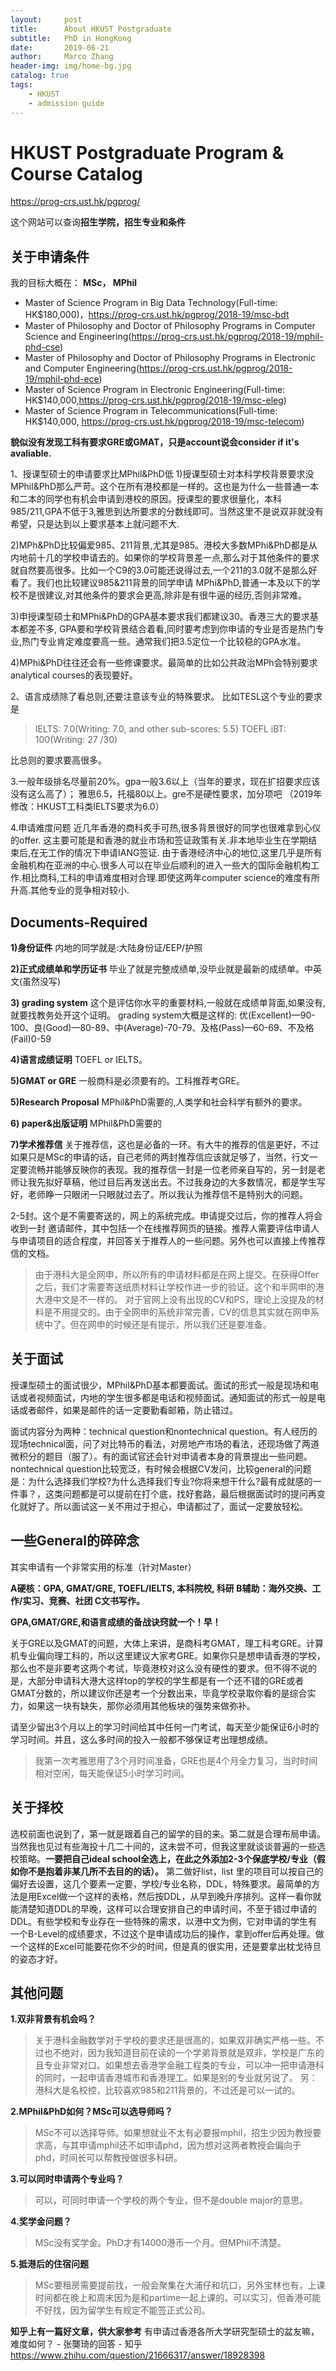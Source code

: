 ```yaml
---
layout:     post
title:      About HKUST Postgraduate
subtitle:   PhD in HongKong
date:       2019-06-21
author:     Marco Zhang
header-img: img/home-bg.jpg
catalog: true
tags:
    - HKUST
    - admission guide
---
```


# HKUST Postgraduate Program & Course Catalog
https://prog-crs.ust.hk/pgprog/

这个网站可以查询**招生学院，招生专业和条件**

## 关于申请条件
我的目标大概在：
**MSc， MPhil**
- Master of Science Program in Big Data Technology(Full-time: HK$180,000)，https://prog-crs.ust.hk/pgprog/2018-19/msc-bdt
- Master of Philosophy and Doctor of Philosophy Programs in Computer Science and Engineering(https://prog-crs.ust.hk/pgprog/2018-19/mphil-phd-cse)
- Master of Philosophy and Doctor of Philosophy Programs in Electronic and Computer Engineering(https://prog-crs.ust.hk/pgprog/2018-19/mphil-phd-ece)
- Master of Science Program in Electronic Engineering(Full-time: HK$140,000,https://prog-crs.ust.hk/pgprog/2018-19/msc-eleg)
- Master of Science Program in Telecommunications(Full-time: HK$140,000, https://prog-crs.ust.hk/pgprog/2018-19/msc-telecom)

**貌似没有发现工科有要求GRE或GMAT，只是account说会consider if it's avaliable.**

1、授课型硕士的申请要求比MPhil&PhD低
1)授课型硕士对本科学校背景要求没 MPhil&PhD那么严苛。这个在所有港校都是一样的。这也是为什么一些普通一本和二本的同学也有机会申请到港校的原因。授课型的要求很量化，本科985/211,GPA不低于3,雅思到达所要求的分数线即可。当然这里不是说双非就没有希望，只是达到以上要求基本上就问题不大.

2)MPh&PhD比较偏爱985、211背景,尤其是985。港校大多数MPhi&PhD都是从内地前十几的学校申请去的。如果你的学校背景差一点,那么对于其他条件的要求就自然要高很多。比如一个C9的3.0可能还说得过去,一个211的3.0就不是那么好看了。我们也比较建议985&211背景的同学申请
MPhi&PhD,普通一本及以下的学校不是很建议,对其他条件的要求会更高,除非是有很牛逼的经历,否则非常难。

3)申授课型硕士和MPhi&PhD的GPA基本要求我们都建议30。香港三大的要求基本都差不多,
GPA要和学校背景结合着看,同时要考虑到你申请的专业是否是热门专业,热门专业肯定难度要高一些。通常我们把3.5定位一个比较稳的GPA水准。

4)MPhi&PhD往往还会有一些修课要求。最简单的比如公共政治MPh会特别要求 analytical
courses的表现要好。

2、语言成绩除了看总则,还要注意该专业的特殊要求。
比如TESL这个专业的要求是
>IELTS: 7.0(Writing: 7.0, and other sub-scores: 5.5)
TOEFL iBT: 100(Writing: 27 /30)

比总则的要求要高很多。

3.一般年级排名尽量前20%。gpa一般3.6以上（当年的要求，现在扩招要求应该没有这么高了）；
雅思6.5，托福80以上。gre不是硬性要求，加分项吧
（2019年修改：HKUST工科类IELTS要求为6.0）

4.申请难度问题
近几年香港的商科炙手可热,很多背景很好的同学也很难拿到心仪的offer.
这主要可能是和香港的就业市场和签证政策有关.非本地毕业生在学期结束后,在无工作的情况下申请IANG签证. 由于香港经济中心的地位,这里几乎是所有金融机构在亚洲的中心.很多人可以在毕业后顺利的进入一些大的国际金融机构工作.相比商科,工科的申请难度相对合理.即使这两年computer science的难度有所升高.其他专业的竞争相对较小.

## Documents-Required
**1)身份证件**
内地的同学就是:大陆身份证/EEP/护照

**2)正式成绩单和学历证书**
毕业了就是完整成绩单,没毕业就是最新的成绩单。中英文(虽然没写)

**3) grading system**
这个是评估你水平的重要材料,一般就在成绩单背面,如果没有,就要找教务处开这个证明。
grading system大概是这样的:
优(Excellent)—90-100、良(Good)—80-89、中(Average)-70-79、及格(Pass)—60-69、不及格(Fail)0-59

**4)语言成绩证明**
TOEFL or IELTS。

**5)GMAT or GRE**
一般商科是必须要有的。工科推荐考GRE。

**5)Research Proposal**
MPhil&PhD需要的,人类学和社会科学有额外的要求。

**6) paper&出版证明**
MPhil&PhD需要的

**7)学术推荐信**
关于推荐信，这也是必备的一环。有大牛的推荐的信是更好，不过如果只是MSc的申请的话，自己老师的两封推荐信应该就足够了，当然，行文一定要流畅并能够反映你的表现。我的推荐信一封是一位老师亲自写的，另一封是老师让我先拟好草稿，他过目后再发送出去。不过我身边的大多数情况，都是学生写好，老师睁一只眼闭一只眼就过去了。所以我认为推荐信不是特别大的问题。

2-5封。这个是不需要寄送的，网上的系统完成。申请提交过后，你的推荐人将会收到一封 邀请邮件，其中包括一个在线推荐网页的链接。推荐人需要评估申请人与申请项目的适合程度，并回答关于推荐人的一些问题。另外也可以直接上传推荐信的文档。

>由于港科大是全网申，所以所有的申请材料都是在网上提交。在获得Offer之后，我们才需要寄送纸质材料让学校作进一步的验证。这个和半网申的港大港中文是不一样的。
对于官网上没有出现的CV和PS，理论上没提及的材料是不用提交的。由于全网申的系统非常完善，CV的信息其实就在网申系统中了。但在网申的时候还是有提示，所以我们还是要准备。

## 关于面试
授课型硕士的面试很少，MPhil&PhD基本都要面试。面试的形式一般是现场和电话或者视频面试，内地的学生很多都是电话和视频面试。通知面试的形式一般是电话或者邮件，如果是邮件的话一定要勤看邮箱，防止错过。

面试内容分为两种：technical question和nontechnical question。有人经历的现场technical面，问了对比特币的看法，对房地产市场的看法，还现场做了两道微积分的题目（服了）。有的面试官还会针对申请者本身的背景提出一些问题。nontechnical question比较宽泛，有时候会根据CV发问，比较general的问题是：为什么选择我们学校?为什么选择我们专业?你将来想干什么?最有成就感的一件事？，这类问题都是可以提前在打个底，找好套路，最后根据面试时的提问再变化就好了。所以面试这一关不用过于担心，申请都过了，面试一定要放轻松。


## 一些General的碎碎念

其实申请有一个非常实用的标准（针对Master）

**A硬核：GPA, GMAT/GRE, TOEFL/IELTS, 本科院校, 科研
B辅助：海外交换、工作/实习、竞赛、社团
C文书写作。**

**GPA,GMAT/GRE,和语言成绩的备战诀窍就一个！早！**

关于GRE以及GMAT的问题，大体上来讲，是商科考GMAT，理工科考GRE。计算机专业偏向理工科的，所以这里建议大家考GRE。如果你只是想申请香港的学校，那么也不是非要考这两个考试，毕竟港校对这么没有硬性的要求。但不得不说的是，大部分申请科大港大这样top的学校的学生都是有一个还不错的GRE或者GMAT分数的，所以建议你还是考一个分数出来，毕竟学校录取你看的是综合实力，如果这一块有缺失，那你必须用其他板块的强势来做弥补。

请至少留出3个月以上的学习时间给其中任何一门考试，每天至少能保证6小时的学习时间。并且，这么多时间的投入一般都不够保证考出理想成绩。

>我第一次考雅思用了3个月时间准备，GRE也是4个月全力复习，当时时间相对空闲，每天能保证5小时学习时间。

## 关于择校
选校前面也说到了，第一就是跟着自己的留学的目的来。第二就是合理布局申请。当然我也见过有些海投十几二十间的，这未尝不可，但我这里就谈谈普遍的一些选校策略。**一要把自己ideal school全选上，在此之外添加2-3个保底学校/专业（假如你不是抱着非某几所不去目的的话）。** 第二做好list，list 里的项目可以按自己的偏好去设置，这几个要素一定要，学校/专业名称，DDL，特殊要求。最简单的方法是用Excel做一个这样的表格，然后按DDL，从早到晚升序排列。这样一看你就能清楚知道DDL的早晚，这样可以合理安排自己的申请时间，不至于错过申请的DDL。有些学校和专业存在一些特殊的需求，以港中文为例，它对申请的学生有一个B-Level的成绩要求，不过这个是申请成功后的操作，拿到offer后再处理。做一个这样的Excel可能要花你不少的时间，但是真的很实用，还是要拿出枕戈待旦的姿态才好。

## 其他问题
**1.双非背景有机会吗？**
>关于港科金融数学对于学校的要求还是很高的，如果双非确实严格一些。不过也不绝对，因为我知道目前在读的一个学弟背景就是双非，学校是广东的且专业非常对口。如果想去香港学金融工程类的专业，可以冲一把申请港科的同时，一起申请香港城市和香港理工。如果是别的专业就另说了。
另：港科大是名校控，比较喜欢985和211背景的，不过还是可以一试的。

**2.MPhil&PhD如何？MSc可以选导师吗？**
>MSc不可以选择导师。如果想就业不太有必要报mphil，招生少因为教授要求高，与其申请mphil还不如申请phd，因为想对这两者教授会偏向于phd，时间长可以帮教授做很多科研。

**3.可以同时申请两个专业吗？**
>可以，可同时申请一个学校的两个专业，但不是double major的意思。

**4.奖学金问题？**
>MSc没有奖学金。PhD才有14000港币一个月。但MPhil不清楚。

**5.抵港后的住宿问题**
>MSc要租房需要提前找，一般会聚集在大浦仔和坑口，另外宝林也有，上课时间都在晚上和周末因为是和partime一起上课的。可以实习，但香港可能不好找，因为留学生有规定不能签正式公司。

**知乎上有一篇好文章，供大家参考**
有申请过香港各所大学研究型硕士的盆友嘛，难度如何？ - 张龑琦的回答 - 知乎
https://www.zhihu.com/question/21666317/answer/18928398
